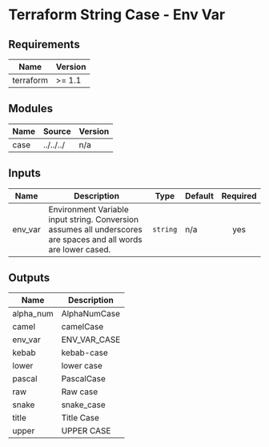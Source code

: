 # Terraform String Case - Env Var

<!-- BEGIN_TF_DOCS -->
## Requirements

| Name | Version |
|------|---------|
| terraform | >= 1.1 |

## Modules

| Name | Source | Version |
|------|--------|---------|
| case | ../../../ | n/a |

## Inputs

| Name | Description | Type | Default | Required |
|------|-------------|------|---------|:--------:|
| env\_var | Environment Variable input string.  Conversion assumes all underscores are spaces and all words are lower cased. | `string` | n/a | yes |

## Outputs

| Name | Description |
|------|-------------|
| alpha\_num | AlphaNumCase |
| camel | camelCase |
| env\_var | ENV\_VAR\_CASE |
| kebab | kebab-case |
| lower | lower case |
| pascal | PascalCase |
| raw | Raw case |
| snake | snake\_case |
| title | Title Case |
| upper | UPPER CASE |
<!-- END_TF_DOCS -->
